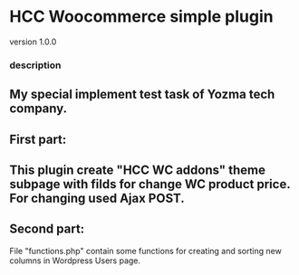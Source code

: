# HCC Woocommerce simple plugin
version 1.0.0 

### description

My special implement test task of Yozma tech company.
-----------------------------------------------------
## First part: 
This plugin create "HCC WC addons" theme subpage with filds for change WC product price.
For changing used Ajax POST.
-----------------------------------------------------
## Second part: 
File "functions.php" contain some functions for creating and sorting new columns in Wordpress Users page.